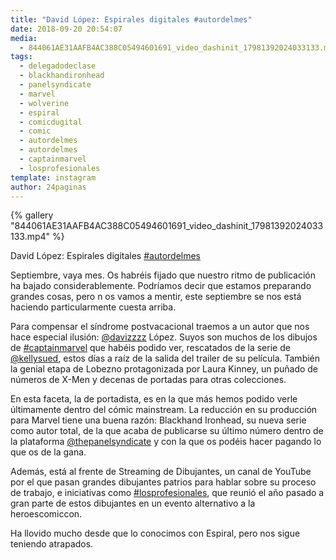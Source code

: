 ```yaml
---
title: "David López: Espirales digitales #autordelmes"
date: 2018-09-20 20:54:07
media: 
  - 844061AE31AAFB4AC388C05494601691_video_dashinit_17981392024033133.mp4
tags: 
  - delegadodeclase
  - blackhandironhead
  - panelsyndicate
  - marvel
  - wolverine
  - espiral
  - comicdugital
  - comic
  - autordelmes
  - autordelmes
  - captainmarvel
  - losprofesionales
template: instagram
author: 24paginas
---
```


{% gallery "844061AE31AAFB4AC388C05494601691_video_dashinit_17981392024033133.mp4" %}

David López: Espirales digitales [#autordelmes](/etiquetas/autordelmes)

Septiembre, vaya mes. Os habréis fijado que nuestro ritmo de publicación ha bajado considerablemente. Podríamos decir que estamos preparando grandes cosas, pero n os vamos a mentir, este septiembre se nos está haciendo particularmente cuesta arriba.

Para compensar el síndrome postvacacional traemos a un autor que nos hace especial ilusión: [@davizzzz](https://instagram.com/davizzzz) López. Suyos son muchos de los dibujos de [#captainmarvel](/etiquetas/captainmarvel) que habéis podido ver, rescatados de la serie de [@kellysued](https://instagram.com/kellysued), estos días a raíz de la salida del trailer de su película. También la genial etapa de Lobezno protagonizada por Laura Kinney, un puñado de números de X-Men y decenas de portadas para otras colecciones.

En esta faceta, la de portadista, es en la que más hemos podido verle últimamente dentro del cómic mainstream. La reducción en su producción para Marvel tiene una buena razón: Blackhand Ironhead, su nueva serie como autor total, de la que acaba de publicarse su último número dentro de la plataforma [@thepanelsyndicate](https://instagram.com/thepanelsyndicate) y con la que os podéis hacer pagando lo que os de la gana.

Además, está al frente de Streaming de Dibujantes, un canal de YouTube por el que pasan grandes dibujantes patrios para hablar sobre su proceso de trabajo, e iniciativas como [#losprofesionales](/etiquetas/losprofesionales), que reunió el año pasado a gran parte de estos dibujantes en un evento alternativo a la heroescomiccon.

Ha llovido mucho desde que lo conocimos con Espiral, pero nos sigue teniendo atrapados.
